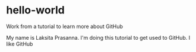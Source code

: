 # hello-world
Work from a tutorial to learn more about GitHub

My name is Laksita Prasanna. I'm doing this tutorial to get used to GitHub.
I like GitHub
